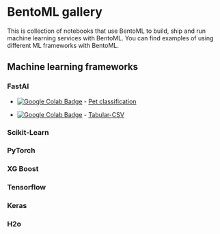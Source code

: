 # BentoML gallery

This is collection of notebooks that use BentoML to build, ship and run machine
learning services with BentoML. You can find examples of using different ML frameworks
with BentoML.


## Machine learning frameworks

### FastAI

* [![Google Colab Badge](https://colab.research.google.com/assets/colab-badge.svg)](https://colab.research.google.com/github/bentoml/gallery/blob/master/fastai/pet-classification/notebook.ipynb) - [Pet classification](https://github.com/bentoml/gallery/blob/master/fastai/pet-classification/notebook.ipynb)

* [![Google Colab Badge](https://colab.research.google.com/assets/colab-badge.svg)](https://colab.research.google.com/github/bentoml/gallery/blob/master/fastai/tabular-csv/notebook.ipynb]) - [Tabular-CSV](https://github.com/bentoml/gallery/blob/master/fastai/tabular-csv/notebook.ipynb)

### Scikit-Learn

### PyTorch

### XG Boost

### Tensorflow

### Keras

### H2o
